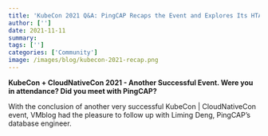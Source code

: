 ```yaml
---
title: 'KubeCon 2021 Q&A: PingCAP Recaps the Event and Explores Its HTAP Database'
author: ['']
date: 2021-11-11
summary:
tags: ['']
categories: ['Community']
image: /images/blog/kubecon-2021-recap.png
---
```


**KubeCon + CloudNativeCon 2021 - Another Successful Event. Were you in attendance? Did you meet with PingCAP?**

With the conclusion of another very successful KubeCon | CloudNativeCon event, VMblog had the pleasure to follow up with Liming Deng, PingCAP’s database engineer.